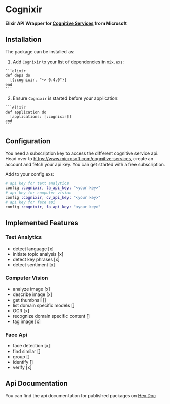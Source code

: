 # Cognixir

**Elixir API Wrapper for [Cognitive Services](https://www.microsoft.com/cognitive-services/en-us/apis) from Microsoft**

## Installation

The package can be installed as:

  1. Add `Cognixir` to your list of dependencies in `mix.exs`:

    ```elixir
    def deps do
      [{:cognixir, "~> 0.4.0"}]
    end
    ```

  2. Ensure `Cognixir` is started before your application:

    ```elixir
    def application do
      [applications: [:cognixir]]
    end
    ```

## Configuration

You need a subscription key to access the different cognitive service api. Head over to https://www.microsoft.com/cognitive-services, create an account and fetch your api key. You can get started with a free subscription.

Add to your config.exs:

```elixir
# api key for text analytics
config :cognixir, ta_api_key: "<your key>"
# api key for computer vision
config :cognixir, cv_api_key: "<your key>"
# api key for face api
config :cognixir, fa_api_key: "<your key>"
```

## Implemented Features

### Text Analytics
 * detect language [x]
 * initiate topic analysis [x]
 * detect key phrases [x]
 * detect sentiment [x]

### Computer Vision
 * analyze image [x]
 * describe image [x]
 * get thumbnail []
 * list domain specific models []
 * OCR [x]
 * recognize domain specific content []
 * tag image [x]

### Face Api
 * face detection [x]
 * find similar []
 * group []
 * identify []
 * verify [x]

## Api Documentation

You can find the api documentation for published packages on [Hex Doc](https://hexdocs.pm/cognixir/api-reference.html)

